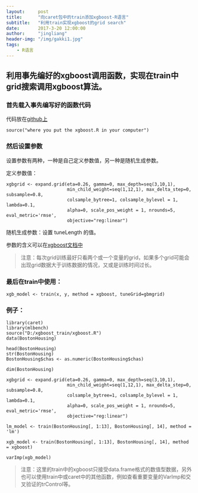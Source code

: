 ```yaml
---
layout:     post
title:      "向caret包中的train添加xgboost-R语言"
subtitle:   "利用train实现xgboost的grid search"
date:       2017-3-20 12:00:00
author:     "jingliang"
header-img: "/img/gakki1.jpg"
tags:
    - R语言
---
```


## 利用事先编好的xgboost调用函数，实现在train中grid搜索调用xgboost算法。

### 首先载入事先编写好的函数代码

代码放在[github上](https://github.com/jingliang92/xgboost_trian)

```    
source("where you put the xgboost.R in your computer")
```   

### 然后设置参数

设置参数有两种，一种是自己定义参数值，另一种是随机生成参数。

定义参数值：

```   
xgbgrid <- expand.grid(eta=0.26, gamma=0, max_depth=seq(3,10,1),
                       min_child_weight=seq(1,12,1), max_delta_step=0, subsample=0.8,
                       colsample_bytree=1, colsample_bylevel = 1, lambda=0.1,
                       alpha=0, scale_pos_weight = 1, nrounds=5, eval_metric='rmse',
                       objective="reg:linear")
```   

随机生成参数：设置 tuneLength 的值。

参数的含义可以在[xgboost文档中](http://xgboost.readthedocs.io/en/latest/parameter.html#parameters-in-r-package)

>注意：每次grid训练最好只看两个或一个变量的grid，如果多个grid可能会出现grid数据大于训练数据的情况，又或是训练时间过长。

### 最后在train中使用：

```   
xgb_model <- train(x, y, method = xgboost, tuneGrid=gbmgrid)
``` 

### 例子：

```   
library(caret)
library(mlbench)
source("D:/xgboost_train/xgboost.R")
data(BostonHousing)

head(BostonHousing)
str(BostonHousing)
BostonHousing$chas <- as.numeric(BostonHousing$chas)

dim(BostonHousing)

xgbgrid <- expand.grid(eta=0.26, gamma=0, max_depth=seq(3,10,1),
                       min_child_weight=seq(1,12,1), max_delta_step=0, subsample=0.8,
                       colsample_bytree=1, colsample_bylevel = 1, lambda=0.1,
                       alpha=0, scale_pos_weight = 1, nrounds=5, eval_metric='rmse',
                       objective="reg:linear")

lm_model <- train(BostonHousing[, 1:13], BostonHousing[, 14], method = 'lm')

xgb_model <- train(BostonHousing[, 1:13], BostonHousing[, 14], method = xgboost)

varImp(xgb_model)
``` 

>注意：这里的train中的xgboost只接受data.frame格式的数值型数据，另外也可以使用train中或caret中的其他函数，例如查看重要变量的VarImp和交叉验证的trControl等。